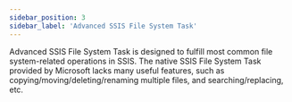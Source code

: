 ```yaml
---
sidebar_position: 3
sidebar_label: 'Advanced SSIS File System Task'
---
```


Advanced SSIS File System Task is designed to fulfill most common file system-related operations in SSIS. The native SSIS File System Task provided by Microsoft lacks many useful features, such as copying/moving/deleting/renaming multiple files, and searching/replacing, etc.
